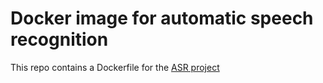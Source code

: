 # Docker image for automatic speech recognition

This repo contains a Dockerfile for the [ASR project](https://github.com/tools4eu/automatic-speech-recognition)

